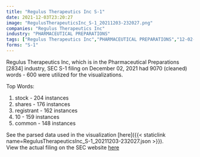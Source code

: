 ```yaml
---
title: "Regulus Therapeutics Inc S-1"
date: 2021-12-03T23:20:27
image: "RegulusTherapeuticsInc_S-1_20211203-232027.png"
companies: "Regulus Therapeutics Inc"
industry: "PHARMACEUTICAL PREPARATIONS"
tags: ["Regulus Therapeutics Inc","PHARMACEUTICAL PREPARATIONS","12-02-2021","S-1"]
forms: "S-1"
---
```

Regulus Therapeutics Inc, which is in the Pharmaceutical Preparations [2834] industry, SEC S-1 filing on December 02, 2021 had 9070 (cleaned) words - 600 were utilized for the visualizations.

Top Words:
1. stock - 204 instances
2. shares - 176 instances
3. registrant - 162 instances
4. 10 - 159 instances
5. common - 148 instances


See the parsed data used in the visualization [here]({{< staticlink name=RegulusTherapeuticsInc_S-1_20211203-232027.json >}}).  
View the actual filing on the SEC website [here](https://www.sec.gov/Archives/edgar/data/1505512/0001193125-21-346867.txt)